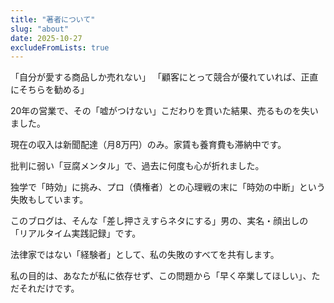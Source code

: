 ```yaml
---
title: "著者について"
slug: "about"
date: 2025-10-27
excludeFromLists: true
---
```


「自分が愛する商品しか売れない」
「顧客にとって競合が優れていれば、正直にそちらを勧める」

20年の営業で、その「嘘がつけない」こだわりを貫いた結果、売るものを失いました。

現在の収入は新聞配達（月8万円）のみ。家賃も養育費も滞納中です。

批判に弱い「豆腐メンタル」で、過去に何度も心が折れました。

独学で「時効」に挑み、プロ（債権者）との心理戦の末に「時効の中断」という失敗もしています。

このブログは、そんな「差し押さえすらネタにする」男の、実名・顔出しの「リアルタイム実践記録」です。

法律家ではない「経験者」として、私の失敗のすべてを共有します。

私の目的は、あなたが私に依存せず、この問題から「早く卒業してほしい」、ただそれだけです。
